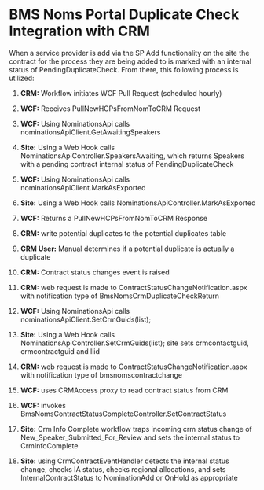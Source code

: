 <!-- TITLE: Duplicate Check -->
<!-- SUBTITLE: A quick summary of Duplicate Check -->

# BMS Noms Portal Duplicate Check Integration with CRM
When a service provider is add via the SP Add functionality on the site the contract for the process they are being added to is marked with an internal status of PendingDuplicateCheck. From there, this following process is utilized:

1. **CRM:** Workflow initiates WCF Pull Request (scheduled hourly)

2. **WCF:** Receives PullNewHCPsFromNomToCRM Request 

3. **WCF:** Using NominationsApi calls nominationsApiClient.GetAwaitingSpeakers

4. **Site:** Using a Web Hook calls NominationsApiController.SpeakersAwaiting, which returns Speakers with a pending contract internal status of PendingDuplicateCheck

5. **WCF:** Using NominationsApi calls nominationsApiClient.MarkAsExported

6. **Site:** Using a Web Hook calls NominationsApiController.MarkAsExported

7. **WCF:** Returns a PullNewHCPsFromNomToCRM Response

8. **CRM:** write potential duplicates to the potential duplicates table

9. **CRM User:** Manual determines if a potential duplicate is actually a duplicate

10. **CRM:** Contract status changes event is raised

11. **CRM:** web request is made to ContractStatusChangeNotification.aspx with notification type of BmsNomsCrmDuplicateCheckReturn

12. **WCF:**  Using NominationsApi calls nominationsApiClient.SetCrmGuids(list);

13. **Site:** Using a Web Hook calls NominationsApiController.SetCrmGuids(list); site sets crmcontactguid, crmcontractguid and llid

14. **CRM:** web request is made to ContractStatusChangeNotification.aspx with notification type of  bmsnomscontractchange

15. **WCF:** uses CRMAccess proxy to read contract status from CRM

16. **WCF:** invokes BmsNomsContractStatusCompleteController.SetContractStatus

17. **Site:** Crm Info Complete workflow traps incoming crm status change of New_Speaker_Submitted_For_Review  and sets the internal status to CrmInfoComplete

18. **Site:** using CrmContractEventHandler detects the internal status change, checks IA status, checks regional allocations, and sets InternalContractStatus to NominationAdd or OnHold as appropriate

